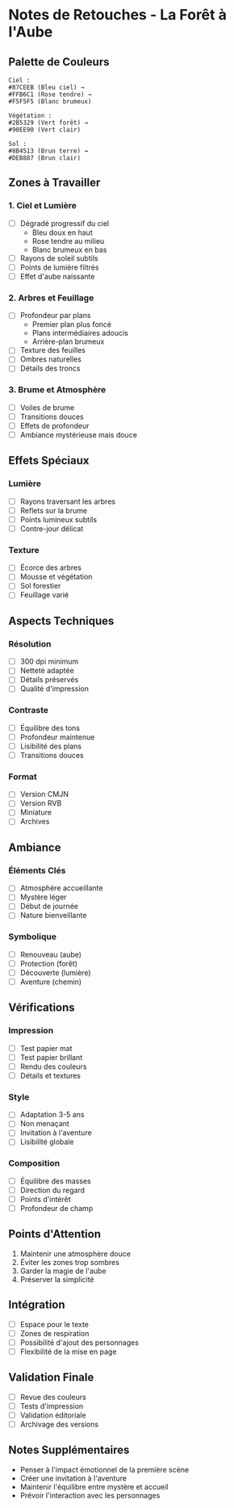 # Notes de Retouches - La Forêt à l'Aube

## Palette de Couleurs
```
Ciel :
#87CEEB (Bleu ciel) →
#FFB6C1 (Rose tendre) →
#F5F5F5 (Blanc brumeux)

Végétation :
#2B5329 (Vert forêt) →
#90EE90 (Vert clair)

Sol :
#8B4513 (Brun terre) →
#DEB887 (Brun clair)
```

## Zones à Travailler

### 1. Ciel et Lumière
- [ ] Dégradé progressif du ciel
  - Bleu doux en haut
  - Rose tendre au milieu
  - Blanc brumeux en bas
- [ ] Rayons de soleil subtils
- [ ] Points de lumière filtrés
- [ ] Effet d'aube naissante

### 2. Arbres et Feuillage
- [ ] Profondeur par plans
  - Premier plan plus foncé
  - Plans intermédiaires adoucis
  - Arrière-plan brumeux
- [ ] Texture des feuilles
- [ ] Ombres naturelles
- [ ] Détails des troncs

### 3. Brume et Atmosphère
- [ ] Voiles de brume
- [ ] Transitions douces
- [ ] Effets de profondeur
- [ ] Ambiance mystérieuse mais douce

## Effets Spéciaux

### Lumière
- [ ] Rayons traversant les arbres
- [ ] Reflets sur la brume
- [ ] Points lumineux subtils
- [ ] Contre-jour délicat

### Texture
- [ ] Écorce des arbres
- [ ] Mousse et végétation
- [ ] Sol forestier
- [ ] Feuillage varié

## Aspects Techniques

### Résolution
- [ ] 300 dpi minimum
- [ ] Netteté adaptée
- [ ] Détails préservés
- [ ] Qualité d'impression

### Contraste
- [ ] Équilibre des tons
- [ ] Profondeur maintenue
- [ ] Lisibilité des plans
- [ ] Transitions douces

### Format
- [ ] Version CMJN
- [ ] Version RVB
- [ ] Miniature
- [ ] Archives

## Ambiance

### Éléments Clés
- [ ] Atmosphère accueillante
- [ ] Mystère léger
- [ ] Début de journée
- [ ] Nature bienveillante

### Symbolique
- [ ] Renouveau (aube)
- [ ] Protection (forêt)
- [ ] Découverte (lumière)
- [ ] Aventure (chemin)

## Vérifications

### Impression
- [ ] Test papier mat
- [ ] Test papier brillant
- [ ] Rendu des couleurs
- [ ] Détails et textures

### Style
- [ ] Adaptation 3-5 ans
- [ ] Non menaçant
- [ ] Invitation à l'aventure
- [ ] Lisibilité globale

### Composition
- [ ] Équilibre des masses
- [ ] Direction du regard
- [ ] Points d'intérêt
- [ ] Profondeur de champ

## Points d'Attention
1. Maintenir une atmosphère douce
2. Éviter les zones trop sombres
3. Garder la magie de l'aube
4. Préserver la simplicité

## Intégration
- [ ] Espace pour le texte
- [ ] Zones de respiration
- [ ] Possibilité d'ajout des personnages
- [ ] Flexibilité de la mise en page

## Validation Finale
- [ ] Revue des couleurs
- [ ] Tests d'impression
- [ ] Validation éditoriale
- [ ] Archivage des versions

## Notes Supplémentaires
- Penser à l'impact émotionnel de la première scène
- Créer une invitation à l'aventure
- Maintenir l'équilibre entre mystère et accueil
- Prévoir l'interaction avec les personnages